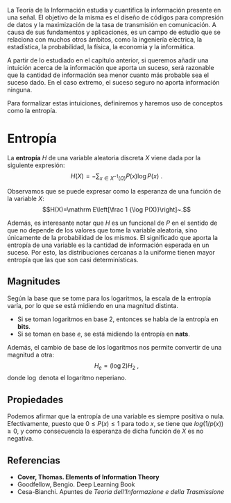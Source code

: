 La Teoría de la Información estudia y cuantifica la información presente en una señal. El objetivo de la misma es el diseño de códigos para compresión de datos y la maximización de la tasa de transmisión en comunicación. A causa de sus fundamentos y aplicaciones, es un campo de estudio que se relaciona con muchos otros ámbitos, como la ingeniería eléctrica, la estadística, la probabilidad, la física, la economía y la informática.

A partir de lo estudiado en el capítulo anterior, si queremos añadir una intuición acerca de la información que aporta un suceso, será razonable que la cantidad de información sea menor cuanto más probable sea el suceso dado. En el caso extremo, el suceso seguro no aporta información ninguna.

Para formalizar estas intuiciones, definiremos y haremos uso de conceptos como la entropía.

# Entropía

La **entropía** $H$ de una variable aleatoria discreta $X$ viene dada por la siguiente expresión:
$$H(X)=-\sum_{x\in X^{-1}(\Omega)}P(x)\log P(x)~.$$

Observamos que se puede expresar como la esperanza de una función de la variable $X$:
$$H(X)=\mathrm E\left[\frac 1 {\log P(X)}\right]~.$$

Además, es interesante notar que $H$ es un funcional de $P$ en el sentido de que no depende de los valores que tome la variable aleatoria, sino únicamente de la probabilidad de los mismos. El significado que aporta la entropía de una variable es la cantidad de información esperada en un suceso. Por esto, las distribuciones cercanas a la uniforme tienen mayor entropía que las que son casi determinísticas.

## Magnitudes

Según la base que se tome para los logaritmos, la escala de la entropía varía, por lo que se está midiendo en una magnitud distinta.

* Si se toman logaritmos en base 2, entonces se habla de la entropía en **bits**.
* Si se toman en base $e$, se está midiendo la entropía en **nats**.

Además, el cambio de base de los logaritmos nos permite convertir de una magnitud a otra:
$$H_e=(\log 2) H_2~,$$
donde $\log$ denota el logaritmo neperiano.

## Propiedades

Podemos afirmar que la entropía de una variable es siempre positiva o nula. Efectivamente, puesto que $0\leq P(x)\leq 1$ para todo $x$, se tiene que $log(1/p(x))\geq 0$, y como consecuencia la esperanza de dicha función de $X$ es no negativa.

## Referencias

* **Cover, Thomas. Elements of Information Theory**
* Goodfellow, Bengio. Deep Learning Book
* Cesa-Bianchi. Apuntes de *Teoria dell'Informazione e della Trasmissione*
